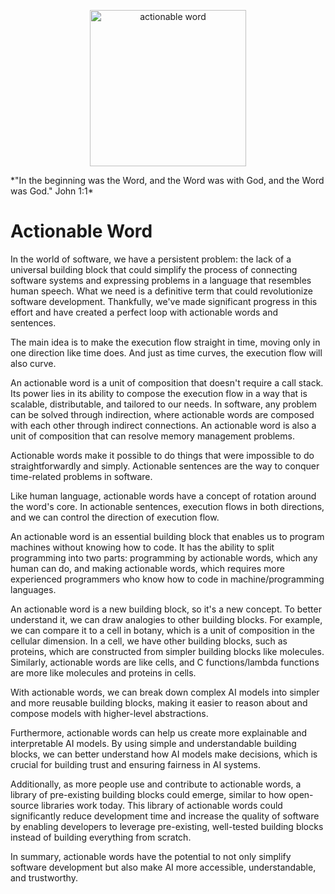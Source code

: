<p align="center">
  <img style="width: 250px;;" src="https://raw.githubusercontent.com/Antares007/aword/main/aword.png" alt="actionable word"/>
</p>
*"In the beginning was the Word, and the Word was with God, and the Word was God." John 1:1*

# Actionable Word

In the world of software, we have a persistent problem: the lack of a universal building block that could simplify the process of connecting software systems and expressing problems in a language that resembles human speech. What we need is a definitive term that could revolutionize software development. Thankfully, we've made significant progress in this effort and have created a perfect loop with actionable words and sentences.

The main idea is to make the execution flow straight in time, moving only in one direction like time does. And just as time curves, the execution flow will also curve.

An actionable word is a unit of composition that doesn't require a call stack. Its power lies in its ability to compose the execution flow in a way that is scalable, distributable, and tailored to our needs. In software, any problem can be solved through indirection, where actionable words are composed with each other through indirect connections. An actionable word is also a unit of composition that can resolve memory management problems.

Actionable words make it possible to do things that were impossible to do straightforwardly and simply. Actionable sentences are the way to conquer time-related problems in software.

Like human language, actionable words have a concept of rotation around the word's core. In actionable sentences, execution flows in both directions, and we can control the direction of execution flow.

An actionable word is an essential building block that enables us to program machines without knowing how to code. It has the ability to split programming into two parts: programming by actionable words, which any human can do, and making actionable words, which requires more experienced programmers who know how to code in machine/programming languages.

An actionable word is a new building block, so it's a new concept. To better understand it, we can draw analogies to other building blocks. For example, we can compare it to a cell in botany, which is a unit of composition in the cellular dimension. In a cell, we have other building blocks, such as proteins, which are constructed from simpler building blocks like molecules. Similarly, actionable words are like cells, and C functions/lambda functions are more like molecules and proteins in cells.

With actionable words, we can break down complex AI models into simpler and more reusable building blocks, making it easier to reason about and compose models with higher-level abstractions.

Furthermore, actionable words can help us create more explainable and interpretable AI models. By using simple and understandable building blocks, we can better understand how AI models make decisions, which is crucial for building trust and ensuring fairness in AI systems.

Additionally, as more people use and contribute to actionable words, a library of pre-existing building blocks could emerge, similar to how open-source libraries work today. This library of actionable words could significantly reduce development time and increase the quality of software by enabling developers to leverage pre-existing, well-tested building blocks instead of building everything from scratch.

In summary, actionable words have the potential to not only simplify software development but also make AI more accessible, understandable, and trustworthy.


